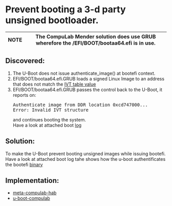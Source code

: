 # Prevent booting a 3-d party unsigned bootloader.

|NOTE|The CompuLab Mender solution does use GRUB wherefore the <bootmedia>/EFI/BOOT/bootaa64.efi is in use.|
|---|---|

## Discovered:
1)	The U-Boot does not issue authenticate_image() at bootefi context.
2)	EFI/BOOT/bootaa64.efi.GRUB loads a signed Linux Image to an address that does not match the [IVT table value](https://github.com/nxp-imx/uboot-imx/blob/lf_v2022.04/doc/imx/habv4/script_examples/genIVT.pl#L5)
3)	EFI/BOOT/bootaa64.efi.GRUB passes the control back to the U-Boot, it reports on:<pre>Authenticate image from DDR location 0xcd747000...
Error: Invalid IVT structure
</pre>and continues booting the system.<br>
Have a look at attached boot [log](https://github.com/compulab-yokneam/Documentation/blob/master/mender/mender-hab-boot.log#L123-L128)

## Solution:
To make the U-Boot prevent booting unsigned images while issuing bootefi.<br>
Have a look at attached boot log tahe shows how the u-boot authentificates the bootefi [binary](https://github.com/compulab-yokneam/Documentation/blob/master/mender/mender-hab-boot.log#L85-L117)

## Implementation:
* [meta-compulab-hab](https://github.com/compulab-yokneam/meta-compulab-hab/commit/30484d691af600dd271e559d23ebc66fedeeb8b0)
* [u-boot-compulab](https://github.com/compulab-yokneam/u-boot-compulab/commit/964c985b899f8c5707c95540baa9fa671f4597a0)
